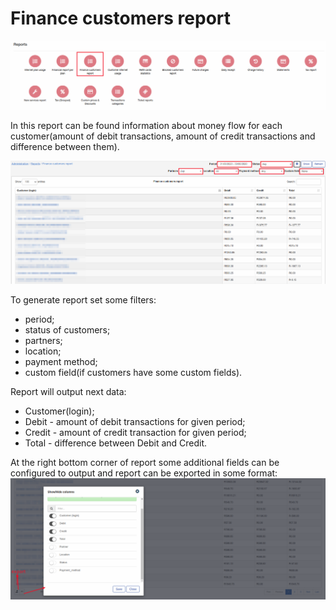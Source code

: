 Finance customers report
====
![icon](icon.png)

In this report can be found information about money flow for each customer(amount of debit transactions, amount of credit transactions and difference between them).

![report](report.png)

To generate report set some filters:
 * period;
 * status of customers;
 * partners;
 * location;
 * payment method;
 * custom field(if customers have some custom fields).

Report will output next data:
 * Customer(login);
 * Debit - amount of debit transactions for given period;
 * Credit - amount of credit transaction for given period;
 * Total - difference between Debit and Credit.

At the right bottom corner of report some additional fields can be configured to output and report can be exported in some format:
![export](export.png)
